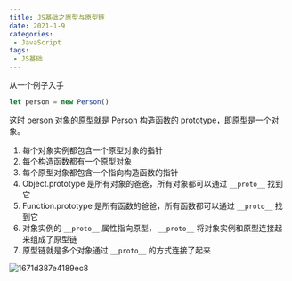 ```yaml
---
title: JS基础之原型与原型链
date: 2021-1-9
categories:
 - JavaScript
tags:
 - JS基础
---
```




从一个例子入手

```js
let person = new Person()
```

这时 person 对象的原型就是 Person 构造函数的 prototype，即原型是一个对象。

1. 每个对象实例都包含一个原型对象的指针
2. 每个构造函数都有一个原型对象
3. 每个原型对象都包含一个指向构造函数的指针
4. Object.prototype 是所有对象的爸爸，所有对象都可以通过 `__proto__` 找到它
5. Function.prototype 是所有函数的爸爸，所有函数都可以通过 `__proto__` 找到它
6. 对象实例的 `__proto__` 属性指向原型， `__proto__` 将对象实例和原型连接起来组成了原型链
7. 原型链就是多个对象通过 `__proto__` 的方式连接了起来

![1671d387e4189ec8](F:\Study_Document\笔记\image\1671d387e4189ec8.png)

